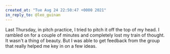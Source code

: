 ```yaml
---
created_at: "Tue Aug 24 22:50:47 +0000 2021"
in_reply_to: @leo_guinan
---
```


Last Thursday, in pitch practice, I tried to pitch it off the top of my head. I rambled on for a couple of minutes and completely lost my train of thought. It wasn't a thing of beauty. But I was able to get feedback from the group that really helped me key in on a few ideas.